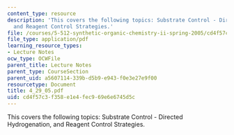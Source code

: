 ```yaml
---
content_type: resource
description: 'This covers the following topics: Substrate Control - Directed Hydrogenation,
  and Reagent Control Strategies.'
file: /courses/5-512-synthetic-organic-chemistry-ii-spring-2005/cd4f57c3f358e1e4fec969e6e6745d5c_4_29_05.pdf
file_type: application/pdf
learning_resource_types:
- Lecture Notes
ocw_type: OCWFile
parent_title: Lecture Notes
parent_type: CourseSection
parent_uid: a5607114-339b-d5b9-e943-f0e3e27e9f00
resourcetype: Document
title: 4_29_05.pdf
uid: cd4f57c3-f358-e1e4-fec9-69e6e6745d5c
---
```

This covers the following topics: Substrate Control - Directed Hydrogenation, and Reagent Control Strategies.

